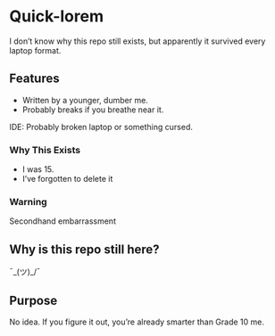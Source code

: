 # Quick-lorem
I don’t know why this repo still exists, but apparently it survived every laptop format.

## Features
- Written by a younger, dumber me.
- Probably breaks if you breathe near it.

IDE: Probably broken laptop or something cursed.

### Why This Exists
- I was 15.
- I’ve forgotten to delete it

### Warning
Secondhand embarrassment

## Why is this repo still here?
¯\_(ツ)_/¯

## Purpose 
No idea. If you figure it out, you’re already smarter than Grade 10 me.
